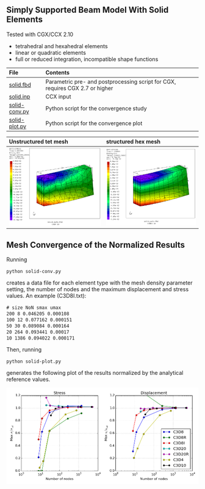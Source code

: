 ## Simply Supported Beam Model With Solid Elements
Tested with CGX/CCX 2.10

+ tetrahedral and hexahedral elements
+ linear or quadratic elements
+ full or reduced integration, incompatible shape functions

| File     | Contents    |
| :------------- | :------------- |
| [solid.fbd](solid.fbd)     | Parametric pre- and postprocessing script for CGX, requires CGX 2.7 or higher     |
| [solid.inp](solid.inp) | CCX input |
| [solid-conv.py](solid-conv.py) | Python script for the convergence study |
| [solid-plot.py](solid-plot.py) | Python script for the convergence plot|

| Unstructured tet mesh    | structured hex mesh    |
| :------------- | :------------- |
| <img src="solid_C3D4_20_S.png" width="300"> |<img src="solid_C3D8I_20_S.png" width="300">

## Mesh Convergence of the Normalized Results


Running
```
python solid-conv.py
```
creates a data file for each element type with the mesh density parameter setting, the number of nodes and the maximum displacement and stress values. An example (C3D8I.txt):
```
# size NoN smax umax
200 8 0.046205 0.000108
100 12 0.077162 0.000151
50 30 0.089084 0.000164
20 264 0.093441 0.00017
10 1386 0.094022 0.000171
```
Then, running
```
python solid-plot.py
```
generates the following plot of the results normalized by the analytical reference values.

<img src="solid.png" width="600">
